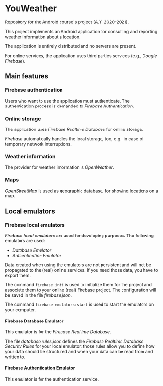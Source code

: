YouWeather
==========

Repository for the Android course's project (A.Y. 2020-2021).

This project implements an Android application for consulting and reporting weather information
about a location.

The application is entirely distributed and no servers are present.

For online services, the application uses third parties services (e.g., *Google Firebase*).

## Main features

### Firebase authentication

Users who want to use the application must authenticate. The authentication process is demanded to
*Firebase Authentication*.

### Online storage

The application uses *Firebase Realtime Database* for online storage.

*Firebase* automatically handles the local storage, too, e.g., in case of temporary network
interruptions.

### Weather information

The provider for weather information is *OpenWeather*.

### Maps

*OpenStreetMap* is used as geographic database, for showing locations on a map.

## Local emulators

### Firebase local emulators

*Firebase local emulators* are used for developing purposes. The following emulators are used:

- *Database Emulator*
- *Authentication Emulator*

Data created when using the emulators are not persistent and will not be propagated to the (real)
online services. If you need those data, you have to export them.

The command `firebase init` is used to initialize them for the project and associate them to your
online (real) Firebase project. The configuration will be saved in the file *firebase.json*.

The command `firebase emulators:start` is used to start the emulators on your computer.

#### Firebase Database Emulator

This emulator is for the *Firebase Realtime Database*.

The file *database.rules.json* defines the *Firebase Realtime Database Security Rules* for your
local emulator: those rules allow you to define how your data should be structured and when your
data can be read from and written to.

#### Firebase Authentication Emulator

This emulator is for the authentication service.
